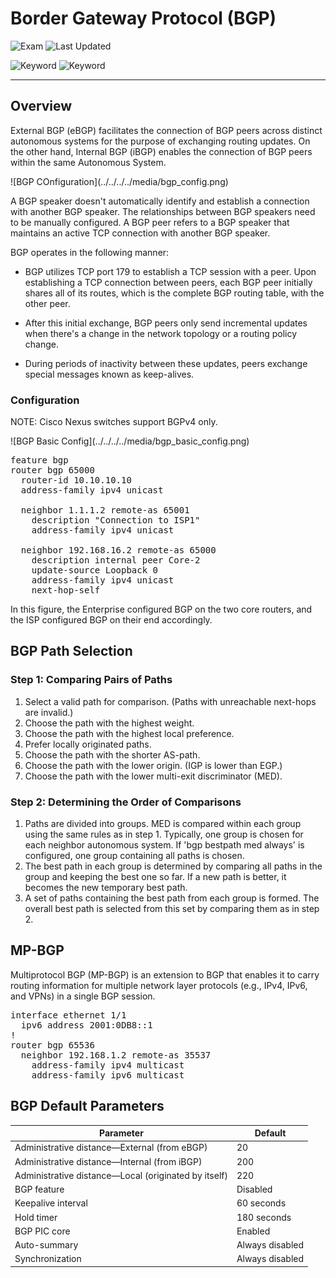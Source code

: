 # Border Gateway Protocol (BGP)

![Exam](https://img.shields.io/badge/DCCOR-8A2BE2)
![Last Updated](https://img.shields.io/badge/Last%20Updated-2024--01--04-blue)

![Keyword](https://img.shields.io/badge/BGP-darkgreen)
![Keyword](https://img.shields.io/badge/Border%20Gateway%20Protocol-darkgreen)

<hr>

## Overview

External BGP (eBGP) facilitates the connection of BGP peers across distinct autonomous systems for the purpose of exchanging routing updates. On the other hand, Internal BGP (iBGP) enables the connection of BGP peers within the same Autonomous System.

<main>![BGP COnfiguration](../../../../media/bgp_config.png)</main>

A BGP speaker doesn't automatically identify and establish a connection with another BGP speaker. The relationships between BGP speakers need to be manually configured. A BGP peer refers to a BGP speaker that maintains an active TCP connection with another BGP speaker.

BGP operates in the following manner:

- BGP utilizes TCP port 179 to establish a TCP session with a peer.
Upon establishing a TCP connection between peers, each BGP peer initially shares all of its routes, which is the complete BGP routing table, with the other peer.

- After this initial exchange, BGP peers only send incremental updates when there's a change in the network topology or a routing policy change.

- During periods of inactivity between these updates, peers exchange special messages known as keep-alives.

### Configuration

NOTE: Cisco Nexus switches support BGPv4 only.

<main>![BGP Basic Config](../../../../media/bgp_basic_config.png)</main>

<pre>
feature bgp
router bgp 65000
  router-id 10.10.10.10
  address-family ipv4 unicast

  neighbor 1.1.1.2 remote-as 65001
    description "Connection to ISP1"
    address-family ipv4 unicast

  neighbor 192.168.16.2 remote-as 65000
    description internal peer Core-2
    update-source Loopback 0
    address-family ipv4 unicast
    next-hop-self
</pre>

In this figure, the Enterprise configured BGP on the two core routers, and the ISP configured BGP on their end accordingly.

## BGP Path Selection

### Step 1: Comparing Pairs of Paths

1. Select a valid path for comparison. (Paths with unreachable next-hops are invalid.)
2. Choose the path with the highest weight.
3. Choose the path with the highest local preference.
4. Prefer locally originated paths.
5. Choose the path with the shorter AS-path.
6. Choose the path with the lower origin. (IGP is lower than EGP.)
7. Choose the path with the lower multi-exit discriminator (MED).

### Step 2: Determining the Order of Comparisons

1. Paths are divided into groups. MED is compared within each group using the same rules as in step 1. Typically, one group is chosen for each neighbor autonomous system. If 'bgp bestpath med always' is configured, one group containing all paths is chosen.
2. The best path in each group is determined by comparing all paths in the group and keeping the best one so far. If a new path is better, it becomes the new temporary best path.
3. A set of paths containing the best path from each group is formed. The overall best path is selected from this set by comparing them as in step 2.

## MP-BGP

Multiprotocol BGP (MP-BGP) is an extension to BGP that enables it to carry routing information for multiple network layer protocols (e.g., IPv4, IPv6, and VPNs) in a single BGP session.

<pre>
interface ethernet 1/1
  ipv6 address 2001:0DB8::1 
!
router bgp 65536
  neighbor 192.168.1.2 remote-as 35537
    address-family ipv4 multicast
    address-family ipv6 multicast 
</pre>

## BGP Default Parameters

<table>
  <thead>
    <tr>
      <th>Parameter</th>
      <th>Default</th>
    </tr>
  </thead>
  <tbody>
    <tr>
      <td>Administrative distance—External (from eBGP)</td>
      <td>20</td>
    </tr>
    <tr>
      <td>Administrative distance—Internal (from iBGP)</td>
      <td>200</td>
    </tr>
    <tr>
      <td>Administrative distance—Local (originated by itself)</td>
      <td>220</td>
    </tr>
    <tr>
      <td>BGP feature</td>
      <td>Disabled</td>
    </tr>
    <tr>
      <td>Keepalive interval</td>
      <td>60 seconds</td>
    </tr>
    <tr>
      <td>Hold timer</td>
      <td>180 seconds</td>
    </tr>
    <tr>
      <td>BGP PIC core</td>
      <td>Enabled</td>
    </tr>
    <tr>
      <td>Auto-summary</td>
      <td>Always disabled</td>
    </tr>
    <tr>
      <td>Synchronization</td>
      <td>Always disabled</td>
    </tr>
  </tbody>
</table>